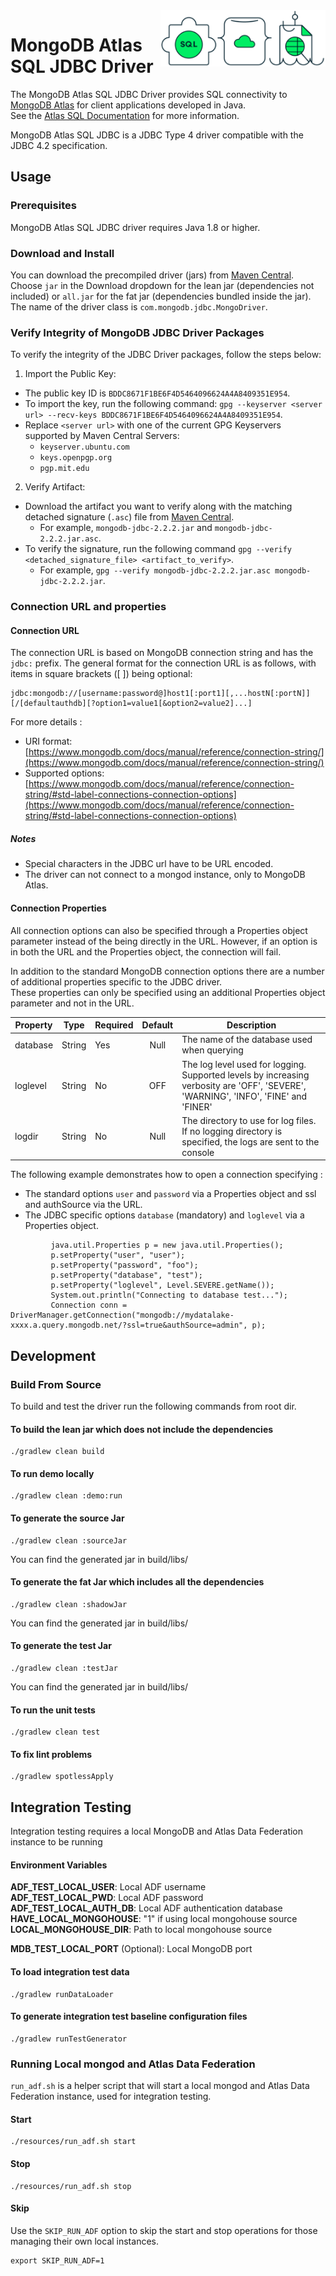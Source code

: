 <img height="90" alt="MongoDB Atlas JDBC Driver" align="right" src="resources/media/MongoDBAtlasJDBC.png" />

# MongoDB Atlas SQL JDBC Driver

The MongoDB Atlas SQL JDBC Driver provides SQL connectivity to [MongoDB Atlas](https://www.mongodb.com/atlas) for client applications developed in Java.  
See the [Atlas SQL Documentation](https://www.mongodb.com/docs/datalake/admin/query-with-sql/) for more information.

MongoDB Atlas SQL JDBC is a JDBC Type 4 driver compatible with the JDBC 4.2 specification.

## Usage

### Prerequisites
MongoDB Atlas SQL JDBC driver requires Java 1.8 or higher.

### Download and Install
You can download the precompiled driver (jars) from [Maven Central](https://search.maven.org/artifact/org.mongodb/mongodb-jdbc).  
Choose `jar` in the Download dropdown for the lean jar (dependencies not included) or `all.jar` for the fat jar (dependencies bundled inside the jar). The name of the driver class is `com.mongodb.jdbc.MongoDriver`.

### Verify Integrity of MongoDB JDBC Driver Packages
To verify the integrity of the JDBC Driver packages, follow the steps below:
1. Import the Public Key:  
- The public key ID is `BDDC8671F1BE6F4D5464096624A4A8409351E954`.
- To import the key, run the following command: `gpg --keyserver <server url> --recv-keys BDDC8671F1BE6F4D5464096624A4A8409351E954`.  
- Replace `<server url>` with one of the current GPG Keyservers supported by Maven Central Servers:  
  - `keyserver.ubuntu.com`
  - `keys.openpgp.org`
  - `pgp.mit.edu`
2. Verify Artifact:  
- Download the artifact you want to verify along with the matching detached signature (`.asc`) file from [Maven Central](https://search.maven.org/artifact/org.mongodb/mongodb-jdbc).
  - For example, `mongodb-jdbc-2.2.2.jar` and `mongodb-jdbc-2.2.2.jar.asc`.
- To verify the signature, run the following command `gpg --verify <detached_signature_file> <artifact_to_verify>`.
  - For example, `gpg --verify mongodb-jdbc-2.2.2.jar.asc mongodb-jdbc-2.2.2.jar`.

### Connection URL and properties

#### Connection URL
The connection URL is based on MongoDB connection string and has the `jdbc:` prefix.
The general format for the connection URL is as follows, with items in square brackets ([ ]) being optional:
```
jdbc:mongodb://[username:password@]host1[:port1][,...hostN[:portN]][/[defaultauthdb][?option1=value1[&option2=value2]...]
```

For more details :
- URI format: [https://www.mongodb.com/docs/manual/reference/connection-string/](https://www.mongodb.com/docs/manual/reference/connection-string/)
- Supported options: [https://www.mongodb.com/docs/manual/reference/connection-string/#std-label-connections-connection-options](https://www.mongodb.com/docs/manual/reference/connection-string/#std-label-connections-connection-options)

##### Notes
- Special characters in the JDBC url have to be URL encoded.
- The driver can not connect to a mongod instance, only to MongoDB Atlas.

#### Connection Properties
All connection options can also be specified through a Properties object parameter instead of the being directly in the URL.
However, if an option is in both the URL and the Properties object, the connection will fail.

In addition to the standard MongoDB connection options there are a number of additional properties specific to the JDBC driver.  
These properties can only be specified using an additional Properties object parameter and not in the URL.

| Property                      | Type    | Required | Default | Description   |
| ----------------------------- | ------- | -------- | :-----: | ------------- |
| database                      | String  | Yes      | Null    | The name of the database used when querying |
| loglevel                      | String  | No       | OFF     | The log level used for logging. Supported levels by increasing verbosity are 'OFF', 'SEVERE', 'WARNING', 'INFO', 'FINE' and 'FINER' |
| logdir                        | String  | No       | Null    | The directory to use for log files. If no logging directory is specified, the logs are sent to the console |

The following example demonstrates how to open a connection specifying :
- The standard options `user` and `password` via a Properties object and ssl and authSource via the URL.
- The JDBC specific options `database` (mandatory) and `loglevel` via a Properties object.
```
         java.util.Properties p = new java.util.Properties();
         p.setProperty("user", "user");
         p.setProperty("password", "foo");
         p.setProperty("database", "test");
         p.setProperty("loglevel", Level.SEVERE.getName());
         System.out.println("Connecting to database test...");
         Connection conn = DriverManager.getConnection("mongodb://mydatalake-xxxx.a.query.mongodb.net/?ssl=true&authSource=admin", p);
```

## Development

### Build From Source
To build and test the driver run the following commands from root dir.

#### To build the lean jar which does not include the dependencies
```
./gradlew clean build
```
#### To run demo locally
```
./gradlew clean :demo:run
```
#### To generate the source Jar
```
./gradlew clean :sourceJar
```
You can find the generated jar in build/libs/  

#### To generate the fat Jar which includes all the dependencies
```
./gradlew clean :shadowJar
```
You can find the generated jar in build/libs/  

#### To generate the test Jar
```
./gradlew clean :testJar
```
You can find the generated jar in build/libs/  


#### To run the unit tests
```
./gradlew clean test
```
#### To fix lint problems
```
./gradlew spotlessApply
```
## Integration Testing
Integration testing requires a local MongoDB and Atlas Data Federation instance to be running
#### Environment Variables
**ADF_TEST_LOCAL_USER**: Local ADF username  
**ADF_TEST_LOCAL_PWD**: Local ADF password  
**ADF_TEST_LOCAL_AUTH_DB**: Local ADF authentication database  
**HAVE_LOCAL_MONGOHOUSE**: "1" if using local mongohouse source  
**LOCAL_MONGOHOUSE_DIR**: Path to local mongohouse source

**MDB_TEST_LOCAL_PORT** (Optional): Local MongoDB port

#### To load integration test data
```
./gradlew runDataLoader
```
#### To generate integration test baseline configuration files
```
./gradlew runTestGenerator
```

### Running Local mongod and Atlas Data Federation
`run_adf.sh` is a helper script that will start a local mongod and Atlas Data Federation instance, used for integration testing.
#### Start 
```
./resources/run_adf.sh start
```
#### Stop
```
./resources/run_adf.sh stop
```
#### Skip
Use the `SKIP_RUN_ADF` option to skip the start and stop operations for those managing their own local instances.
```
export SKIP_RUN_ADF=1
```
